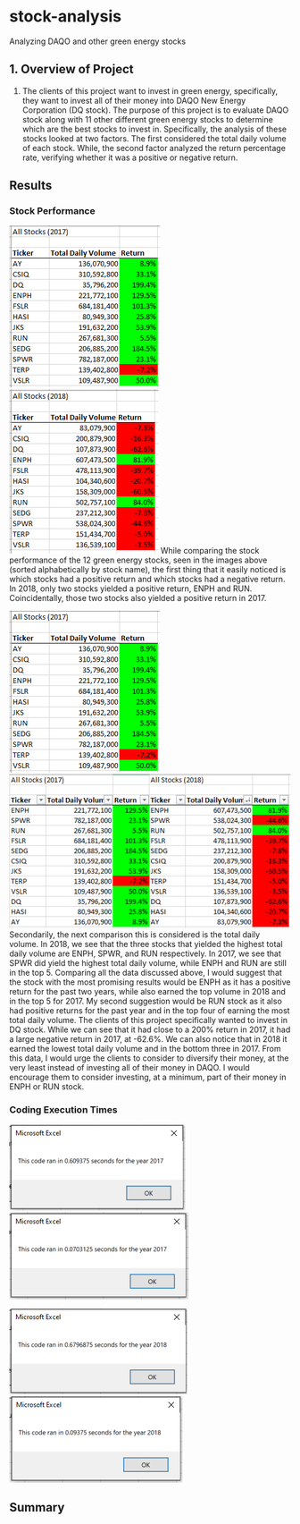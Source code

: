 # stock-analysis
Analyzing DAQO and other green energy stocks

## 1.	Overview of Project
1.	The clients of this project want to invest in green energy, specifically, they want to invest all of their money into DAQO New Energy Corporation (DQ stock). The purpose of this project is to evaluate DAQO stock along with 11 other different green energy stocks to determine which are the best stocks to invest in. Specifically, the analysis of these stocks looked at two factors. The first considered the total daily volume of each stock. While, the second factor analyzed the return percentage rate, verifying whether it was a positive or negative return. 

## Results

### Stock Performance
![2017 stock return](/Resources/2017_stock_return.PNG)
![2018 Stock Return](/Resources/2018_stock_return.PNG)
While comparing the stock performance of the 12 green energy stocks, seen in the images above (sorted alphabetically by stock name), the first thing that it easily noticed is which stocks had a positive return and which stocks had a negative return. In 2018, only two stocks yielded a positive return, ENPH and RUN. Coincidentally, those two stocks also yielded a positive return in 2017. 

![TDV_sorted_2017.PNG](/Resources/2017_stock_return.PNG)
![TDV_sorted_2018.PNG](/Resources/TDV_sorted_2018.PNG)
Secondarily, the next comparison this is considered is the total daily volume. In 2018, we see that the three stocks that yielded the highest total daily volume are ENPH, SPWR, and RUN respectively. 
In 2017, we see that SPWR did yield the highest total daily volume, while ENPH and RUN are still in the top 5. 
Comparing all the data discussed above, I would suggest that the stock with the most promising results would be ENPH as it has a positive return for the past two years, while also earned the top volume in 2018 and in the top 5 for 2017. 
My second suggestion would be RUN stock as it also had positive returns for the past year and in the top four of earning the most total daily volume. 
The clients of this project specifically wanted to invest in DQ stock. While we can see that it had close to a 200% return in 2017, it had a large negative return in 2017, at -62.6%. We can also notice that in 2018 it earned the lowest total daily volume and in the bottom three in 2017. From this data, I would urge the clients to consider to diversify their money, at the very least instead of investing all of their money in DAQO. I would encourage them to consider investing, at a minimum, part of their money in ENPH or RUN stock.  

### Coding Execution Times
![2017_original_time.PNG](/Resources/2017_original_time.PNG)
![2017_refactored_time.PNG](/Resources/2017_refactored_time.PNG)

![2018_original_time.PNG](/Resources/2018_original_time.PNG)
![2018_refactored_time.PNG](/Resources/2018_refactored_time.PNG)



## Summary
